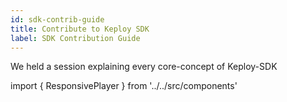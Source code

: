 ```yaml
---
id: sdk-contrib-guide
title: Contribute to Keploy SDK
label: SDK Contribution Guide
---
```


We held a session explaining every core-concept of Keploy-SDK

import { ResponsivePlayer } from '../../src/components'

<div style={{ maxWidth: "100%"}}>
  <ResponsivePlayer url='https://www.youtube.com/watch?v=Ssm4TnTkbLs'/>
</div>
